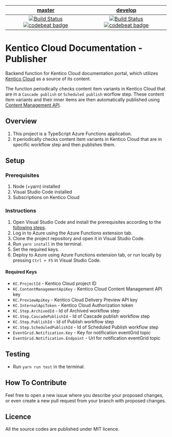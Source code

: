 | [master](https://github.com/Kentico/kentico-cloud-docs-search/tree/master) | [develop](https://github.com/Kentico/kentico-cloud-docs-search/tree/develop) |
|:---:|:---:|
| [![Build Status](https://travis-ci.com/KenticoDocs/cloud-docs-publisher.svg?branch=master)](https://travis-ci.com/KenticoDocs/cloud-docs-publisher) [![codebeat badge](https://codebeat.co/badges/ad12c4ef-caec-4f17-900e-9641efa33ccb)](https://codebeat.co/projects/github-com-kenticodocs-cloud-docs-publisher-master) | [![Build Status](https://travis-ci.com/KenticoDocs/cloud-docs-dispatcher.svg?branch=develop)](https://travis-ci.com/KenticoDocs/cloud-docs-dispatcher) [![codebeat badge](https://codebeat.co/badges/ed1f8296-9732-4085-ae84-7a36b405b3cd)](https://codebeat.co/projects/github-com-kenticodocs-cloud-docs-publisher-develop) |

# Kentico Cloud Documentation - Publisher

Backend function for Kentico Cloud documentation portal, which utilizes [Kentico Cloud](https://app.kenticocloud.com/) as a source of its content.

The function periodically checks content item variants in Kentico Cloud that are in a `Cascade publish` or `Scheduled publish` worflow step. These content item variants and their inner items are then automatically published using [Content Management API](https://developer.kenticocloud.com/v1/reference#content-management-api-v2).

## Overview
1. This project is a TypeScript Azure Functions application.
2. It periodically checks content item variants in Kentico Cloud that are in specific workflow step and then publishes them. 

## Setup

### Prerequisites
1. Node (+yarn) installed
2. Visual Studio Code installed
3. Subscriptions on Kentico Cloud

### Instructions
1. Open Visual Studio Code and install the prerequisites according to the [following steps](https://code.visualstudio.com/tutorials/functions-extension/getting-started).
2. Log in to Azure using the Azure Functions extension tab.
3. Clone the project repository and open it in Visual Studio Code.
4. Run `yarn install` in the terminal.
5. Set the required keys.
6. Deploy to Azure using Azure Functions extension tab, or run locally by pressing `Ctrl + F5` in Visual Studio Code.

#### Required Keys
* `KC.ProjectId` - Kentico Cloud project ID
* `KC.ContentManagementApiKey` - Kentico Cloud Content Management API key
* `KC.PreviewApiKey` - Kentico Cloud Delivery Preview API key
* `KC.InternalApiToken` - Kentico Cloud Authorization token
* `KC.Step.ArchivedId` - Id of Archived workflow step
* `KC.Step.CascadePublishId` - Id of Cascade publish workflow step
* `KC.Step.PublishId` - Id of Publish workflow step
* `KC.Step.ScheduledPublishId` - Id of Scheduled Publish workflow step
* `EventGrid.Notification.Key` - Key for notification eventGrid topic
* `EventGrid.Notification.Endpoint` - Url for notification eventGrid topic

## Testing
* Run `yarn run test` in the terminal.

## How To Contribute
Feel free to open a new issue where you describe your proposed changes, or even create a new pull request from your branch with proposed changes.

## Licence
All the source codes are published under MIT licence.
